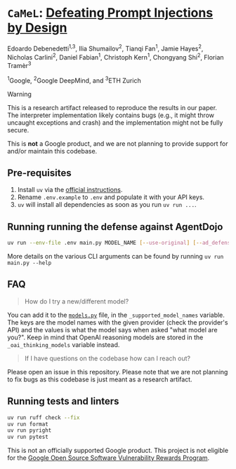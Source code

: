 # `CaMeL`: [Defeating Prompt Injections by Design](https://arxiv.org/abs/2503.18813)

Edoardo Debenedetti<sup>1,3</sup>, Ilia Shumailov<sup>2</sup>, Tianqi Fan<sup>1</sup>, Jamie Hayes<sup>2</sup>, Nicholas Carlini<sup>2</sup>, Daniel Fabian<sup>1</sup>, Christoph Kern<sup>1</sup>, Chongyang Shi<sup>2</sup>, Florian Tramèr<sup>3</sup>

<sup>1</sup>Google, <sup>2</sup>Google DeepMind, and <sup>3</sup>ETH Zurich

> [!WARNING]
> This is a research artifact released to reproduce the results in our paper. The interpreter implementation likely contains bugs (e.g., it might throw uncaught exceptions and crash) and the implementation might not be fully secure.
>
> This is **not** a Google product, and we are not planning to provide support for and/or maintain this codebase.

## Pre-requisites

1. Install `uv` via the [official instructions](https://docs.astral.sh/uv/getting-started/installation/).
2. Rename `.env.example` to `.env` and populate it with your API keys.
3. `uv` will install all dependencies as soon as you run `uv run ...`.

## Running running the defense against AgentDojo

```bash
uv run --env-file .env main.py MODEL_NAME [--use-original] [--ad_defense] [--reasoning-effort] [--thinking_budget_tokens] [--run-attack] [--replay-with-policies] [--eval_mode]
```

More details on the various CLI arguments can be found by running `uv run main.py --help`

## FAQ

> How do I try a new/different model?

You can add it to the [`models.py`](src/camel/models.py) file, in the `_supported_model_names` variable. The keys are the model names with the given provider (check the provider's API) and the values is what the model says when asked "what model are you?". Keep in mind that OpenAI reasoning models are stored in the `_oai_thinking_models` variable instead.

> If I have questions on the codebase how can I reach out?

Please open an issue in this repository. Please note that we are not planning to fix bugs as this codebase is just meant as a research artifact.

## Running tests and linters

```bash
uv run ruff check --fix
uv run format
uv run pyright
uv run pytest
```

This is not an officially supported Google product. This project is not
eligible for the [Google Open Source Software Vulnerability Rewards
Program](https://bughunters.google.com/open-source-security).
